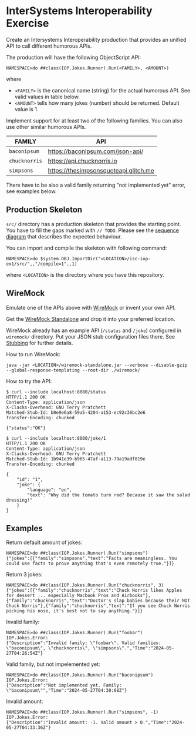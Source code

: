 # InterSystems Interoperability Exercise

Create an Intersystems Interoperability production that provides an unified API to call different humorous APIs.

The production will have the following ObjectScript API:
```
NAMESPACE>do ##class(IOP.Jokes.Runner).Run(<FAMILY>, <AMOUNT>)
```

where

* `<FAMILY>` is the canonical name (string) for the actual humorous API. See valid values in table below.
* `<AMOUNT>` tells how many jokes (number) should be returned. Default value is 1.

Implement support for at least two of the following families. You can also use other similar humorous APIs.

|FAMILY       |API                                  |
|-------------|-------------------------------------|
|`baconipsum` |https://baconipsum.com/json-api/     |
|`chucknorris`|https://api.chucknorris.io           |
|`simpsons`   |https://thesimpsonsquoteapi.glitch.me|

There have to be also a valid family returning "not implemented yet" error, see examples below.

## Production Skeleton

`src/` directory has a production skeleton that provides the starting point. You have to fill the gaps marked with `// TODO`. Please see the [sequence diagram](sequence-diagram.svg) that describes the expected behaviour.

You can import and compile the skeleton with following command:
```
NAMESPACE>do $system.OBJ.ImportDir("<LOCATION>/isc-iop-ex1/src/",,"/compile=1",,1)
```

where `<LOCATION>` is the directory where you have this repository.

## WireMock

Emulate one of the APIs above with [WireMock](https://wiremock.org/) or invent your own API.

Get the [WireMock Standalone](https://wiremock.org/docs/download-and-installation/#direct-download) and drop it into your preferred location.

WireMock already has an example API (`/status` and `/joke`) configured in `wiremock/` directory. Put your JSON stub configuration files there. See [Stubbing](https://wiremock.org/docs/stubbing/) for further details.

How to run WireMock:
```
java -jar <LOCATION>/wiremock-standalone.jar --verbose --disable-gzip --global-response-templating --root-dir ./wiremock/
```

How to try the API:
```
$ curl --include localhost:8080/status
HTTP/1.1 200 OK
Content-Type: application/json
X-Clacks-Overhead: GNU Terry Pratchett
Matched-Stub-Id: b0e9e6a8-59a5-4204-a153-ec92c36bc2e6
Transfer-Encoding: chunked

{"status":"OK"}
```

```
$ curl --include localhost:8080/joke/1
HTTP/1.1 200 OK
Content-Type: application/json
X-Clacks-Overhead: GNU Terry Pratchett
Matched-Stub-Id: 1b941e39-b965-47af-a113-79a19adf819e
Transfer-Encoding: chunked

{
    "id": "1",
    "joke": {
        "language": "en",
        "text": "Why did the tomato turn red? Because it saw the salad dressing!"
    }
}
```

## Examples

Return default amount of jokes:
```
NAMESPACE>do ##class(IOP.Jokes.Runner).Run("simpsons")
{"jokes":[{"family":"simpsons","text":"Facts are meaningless. You could use facts to prove anything that's even remotely true."}]}
```

Return 3 jokes:
```
NAMESPACE>do ##class(IOP.Jokes.Runner).Run("chucknorris", 3)
{"jokes":[{"family":"chucknorris","text":"Chuck Norris likes Apples for dessert ... especially Macbook Pros and Airbooks"},{"family":"chucknorris","text":"Doctor's slap babies because their NOT Chuck Norris"},{"family":"chucknorris","text":"If you see Chuck Norris picking his nose, it's best not to say anything."}]}
```

Invalid family:
```
NAMESPACE>do ##class(IOP.Jokes.Runner).Run("foobar")
IOP.Jokes.Error:
{"Description":"Invalid family: \"foobar\". Valid families: \"baconipsum\", \"chucknorris\", \"simpsons\".","Time":"2024-05-27T04:26:54Z"}
```

Valid family, but not impelemented yet:
```
NAMESPACE>do ##class(IOP.Jokes.Runner).Run("baconipsum")
IOP.Jokes.Error:
{"Description":"Not implemented yet. Family: \"baconipsum\"","Time":"2024-05-27T04:30:08Z"}
```

Invalid amount:
```
NAMESPACE>do ##class(IOP.Jokes.Runner).Run("simpsons", -1)
IOP.Jokes.Error:
{"Description":"Invalid amount: -1. Valid amount > 0.","Time":"2024-05-27T04:33:36Z"}
```